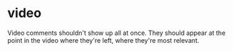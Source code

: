 video
=====

Video comments shouldn't show up all at once. They should appear at the point in the video where they're left, where they're most relevant.
